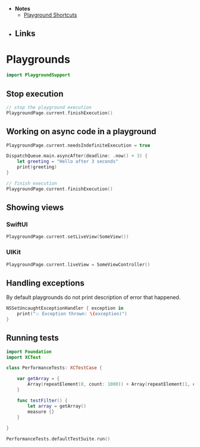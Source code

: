 - **Notes**
	- [Playground Shortcuts](Playground%20Shortcuts.md)
- **Links**
	- 
# Playgrounds

```swift
import PlaygroundSupport
```

## Stop execution

```swift
// stop the playground execution
PlaygroundPage.current.finishExecution()
```

## Working on async code in a playground

```swift
PlaygroundPage.current.needsIndefiniteExecution = true

DispatchQueue.main.asyncAfter(deadline: .now() + 3) {
    let greeting = "Hello after 3 seconds"
    print(greeting)
}

// finish execution
PlaygroundPage.current.finishExecution()
```

## Showing views

### SwiftUI

```swift
PlaygroundPage.current.setLiveView(SomeView())
```

### UIKit

```swift
PlaygroundPage.current.liveView = SomeViewController()
```

## Handling exceptions

By default playgrounds do not print description of error that happened. 

```swift
NSSetUncaughtExceptionHandler { exception in
    print("💥 Exception thrown: \(exception)")
}
```

## Running tests

```swift
import Foundation
import XCTest

class PerformanceTests: XCTestCase {

    var getArray = {
        Array(repeatElement(0, count: 1000)) + Array(repeatElement(1, count: 1000))
    }

    func testFilter() {
        let array = getArray()
        measure {}
    }
    
}

PerformanceTests.defaultTestSuite.run()
```